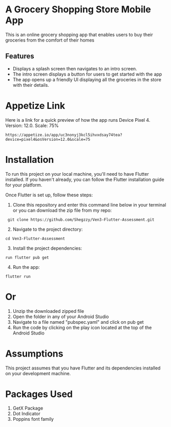 # A Grocery Shopping Store Mobile App

This is an online grocery shopping app that enables users to buy their groceries from the comfort of their homes

## Features

* Displays a splash screen then navigates to an intro screen.
* The intro screen displays a button for users to get started with the app
* The app opens up a friendly UI displaying all the groceries in the store with their details.

  
# Appetize Link
Here is a link for a quick preview of how the app runs
Device Pixel 4. Version: 12.0. Scale: 75%
```
https://appetize.io/app/uc3nonyj3kcl5ihvxdsay74tea?device=pixel4&osVersion=12.0&scale=75
```
# Installation
To run this project on your local machine, you'll need to have Flutter installed. If you haven't already, you can follow the Flutter installation guide for your platform.

Once Flutter is set up, follow these steps:
1. Clone this repository and enter this command line below in your terminal or you can download the zip file from my repo:
```
 git clone https://github.com/Shegzzy/Ven3-Flutter-Assessment.git
```
2. Navigate to the project directory:
```
cd Ven3-Flutter-Assessment
```
3. Install the project dependencies:
```
run flutter pub get
```
4. Run the app:
```
flutter run
```

# Or
1. Unzip the downloaded zipped file
2. Open the folder in any of your Android Studio
3. Navigate to a file named "pubspec.yaml" and click on pub get
4. Run the code by clicking on the play icon located at the top of the Android Studio

# Assumptions
This project assumes that you have Flutter and its dependencies installed on your development machine.

# Packages Used
1. GetX Package
2. Dot Indicator
3. Poppins font family
